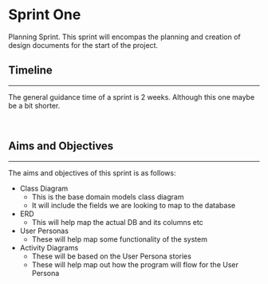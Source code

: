 ﻿# Sprint One

Planning Sprint. This sprint will encompas the planning and creation of design documents for the start of the project.

## Timeline

---

The general guidance time of a sprint is 2 weeks. Although this one maybe be a bit shorter.

<br/>

## Aims and Objectives

---

The aims and objectives of this sprint is as follows:

- Class Diagram
  - This is the base domain models class diagram
  - It will include the fields we are looking to map to the database
- ERD
  - This will help map the actual DB and its columns etc
- User Personas
  - These will help map some functionality of the system
- Activity Diagrams
  - These will be based on the User Persona stories
  - These will help map out how the program will flow for the User Persona
